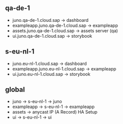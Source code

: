 ## qa-de-1

- juno.qa-de-1.cloud.sap -> dashboard
- exampleapp.juno.qa-de-1.cloud.sap -> exampleapp
- assets.juno.qa-de-1.cloud.sap -> assets server (qa)
- ui.juno.qa-de-1.cloud.sap -> storybook

## s-eu-nl-1

- juno.eu-nl-1.cloud.sap -> dashboard
- exampleapp.juno.eu-nl-1.cloud.sap -> exampleapp
- ui.juno.eu-nl-1.cloud.sap -> storybook

## global

- juno -> s-eu-nl-1 -> juno
- exampleapp -> s-eu-nl-1 -> exampleapp
- assets -> anycast IP (A Record) HA Setup
- ui -> s-eu-nl-1 -> ui

